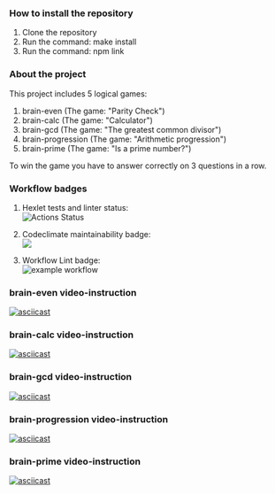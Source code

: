 ### How to install the repository
1. Clone the repository
2. Run the command: make install
3. Run the command: npm link

### About the project
This project includes 5 logical games:
1. brain-even (The game: "Parity Check")
2. brain-calc (The game: "Calculator")
3. brain-gcd (The game: "The greatest common divisor")
4. brain-progression (The game: "Arithmetic progression")
5. brain-prime (The game: "Is a prime number?")

To win the game you have to answer correctly on 3 questions in a row.

### Workflow badges
1. Hexlet tests and linter status: <br>
![Actions Status](https://github.com/AntipovSergey/frontend-project-lvl1/actions/workflows/hexlet-check/badge.svg)

2. Codeclimate maintainability badge: <br>
<a href="https://codeclimate.com/github/AntipovSergey/frontend-project-lvl1/maintainability"><img src="https://api.codeclimate.com/v1/badges/3ef7e2ffc77f54f60af2/maintainability" /></a>

3. Workflow Lint badge:   
![example workflow](https://github.com/AntipovSergey/frontend-project-lvl1/actions/workflows/github-actions-lint.yml/badge.svg)

### brain-even video-instruction
[![asciicast](https://asciinema.org/a/abk1uDK4eITN2g4npDh7eZnfP.svg)](https://asciinema.org/a/abk1uDK4eITN2g4npDh7eZnfP)

### brain-calc video-instruction
[![asciicast](https://asciinema.org/a/fFCnodZY5CYvggMsbRmPIRsxc.svg)](https://asciinema.org/a/fFCnodZY5CYvggMsbRmPIRsxc)

### brain-gcd video-instruction
[![asciicast](https://asciinema.org/a/AfjORU38hQOGKHV6gFM4zSR7k.svg)](https://asciinema.org/a/AfjORU38hQOGKHV6gFM4zSR7k)

### brain-progression video-instruction
[![asciicast](https://asciinema.org/a/adJx2sLJBXbT9oD1bcCJOIFXg.svg)](https://asciinema.org/a/adJx2sLJBXbT9oD1bcCJOIFXg)

### brain-prime video-instruction
[![asciicast](https://asciinema.org/a/JKab2LY7nmN0Ujx3VvCH8alPz.svg)](https://asciinema.org/a/JKab2LY7nmN0Ujx3VvCH8alPz)
